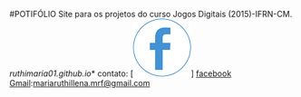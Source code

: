   
#POTIFÓLIO
Site para os projetos do curso Jogos Digitais (2015)-IFRN-CM.    
*ruthimaria01.github.io**
contato:
[![](face.png)] [facebook](https://web.facebook.com/maria.ruthillena)   
[Gmail](mariaruthillena.mrf@gmail.com):mariaruthillena.mrf@gmail.com
